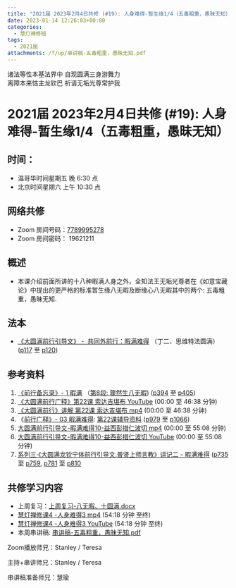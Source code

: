 ```yaml
---
title: "2021届 2023年2月4日共修 (#19): 人身难得-暂生缘1/4（五毒粗重，愚昧无知）"
date: 2023-01-14 12:26:03+00:00
categories:
  - 慧灯禅修班
tags:
  - 2021届
attachments: /f/up/串讲稿-五毒粗重，愚昧无知.pdf
---
```

<!--StartFragment-->

诸法等性本基法界中 自现圆满三身游舞力\
离障本来怙主龙钦巴 祈请无垢光尊常护我

# 2021届 2023年2月4日共修 (#19): 人身难得-暂生缘1/4（五毒粗重，愚昧无知）

## 时间：

* 温哥华时间星期五 晚 6:30 点
* 北京时间星期六 上午 10:30 点

## 网络共修

* Zoom 房间号码：[7789995278](https://us02web.zoom.us/j/7789995278?pwd=VjZmbWJFY2k2K0E5RVB2cTNIQmhqUT09)
* Zoom 房间密码： 19621211

## 概述

* 本课介绍前面所讲的十八种暇满人身之外，全知法王无垢光尊者在《如意宝藏论》中提出的更严格的标准暂生缘八无暇及断缘心八无暇其中的两个: 五毒粗重，愚昧无知.

## 法本

* [《](https://huidengchanxiu.net/refs/qxgs/qxgs-03xm)[大圆满前行引导文》 -  共同外前行：暇满难得](https://huidengchanxiu.net/books/dymqx/#%E4%B8%80%E6%9A%87%E6%BB%A1%E9%9A%BE%E5%BE%97) （丁二、思维特法圆满）([p117](https://huidengchanxiu.net/books/dymqx/#p117) 至 [p120](https://huidengchanxiu.net/books/dymqx/#p120))

## 参考资料

1. [《前行备忘录》- 1 暇满](https://huidengchanxiu.net/refs/qxbwl/qxxl4-01xm) （[第8段: 骤然生八无暇](https://huidengchanxiu.net/refs/qxbwl/qxxl4-01xm/#%E9%AA%A4%E7%84%B6%E7%94%9F%E5%85%AB%E6%97%A0%E6%9A%87)) ([p394](https://huidengchanxiu.net/refs/qxbwl/qxxl4-01xm/#p394) 至 [p405](https://huidengchanxiu.net/refs/qxbwl/qxxl4-01xm/#p405))
2. [《大圆满前行广释》第22课 索达吉堪布 YouTube](https://www.youtube.com/watch?v=7KE5jt3-vw8) (00:00 至 46:38 分钟)
3. [《大圆满前行》讲解 第22课 索达吉堪布 mp4](http://huidengchanxiu.net/jmy/007-%E5%A4%A7%E5%9C%86%E6%BB%A1%E5%89%8D%E8%A1%8C%E5%B9%BF%E9%87%8A/007-%E5%89%8D%E8%A1%8C%E5%B9%BF%E9%87%8A%E8%A7%86%E9%A2%91/%e3%80%8a%e5%a4%a7%e5%9c%86%e6%bb%a1%e5%89%8d%e8%a1%8c%e3%80%8b%e8%ae%b2%e8%a7%a3%e7%ac%ac22%e8%af%be.mp4) (00:00 至 46:38 分钟)
4. 《[前行广释》- 03 暇满难得](https://huidengchanxiu.net/refs/qxgs/fudao/qxgsfd-03xm): [第22课辅导资料](https://huidengchanxiu.net/refs/qxgs/fudao/qxgsfd-03xm/#%E5%89%8D%E8%A1%8C%E5%B9%BF%E9%87%8A%E7%AC%AC22%E8%AF%BE%E8%BE%85%E5%AF%BC%E8%B5%84%E6%96%99) ([p979](https://huidengchanxiu.net/refs/qxgs/fudao/qxgsfd-03xm/#p979) 至 [p1066](https://huidengchanxiu.net/refs/qxgs/fudao/qxgsfd-03xm/#p1066))
5. [大圆满前行引导文-暇满难得10-益西彭措仁波切 mp4](https://f.huidengchanxiu.net/jmy/xmfw/s3/02/%e5%89%8d%e8%a1%8c%e5%bc%95%e5%af%bc%e6%96%87-%e6%9a%87%e6%bb%a1%e9%9a%be%e5%be%9710.mp4) (00:00 至 55:08 分钟)
6. [大圆满前行引导文-暇满难得10-益西彭措仁波切 YouTube](https://www.youtube.com/watch?v=wiDqs2kde1Y&list=PL7aUyQTIJqAhd5VvMC0Ll__8JInqzft2t) (00:00 至 55:08 分钟)
7. [系列三·《大圆满龙钦宁体前行引导文.普贤上师言教》讲记二 - 暇满难得](https://huidengchanxiu.net/refs/xmfw/s3-ydw2-xmnd) ([p735](https://huidengchanxiu.net/refs/xmfw/s3-ydw2-xmnd/#p735) 至 [p759](https://huidengchanxiu.net/refs/xmfw/s3-ydw2-xmnd/#p759), [p781](https://huidengchanxiu.net/refs/xmfw/s3-ydw2-xmnd/#p781) [](https://huidengchanxiu.net/refs/xmfw/s3-ydw2-xmnd/#p711)至 [p810](https://huidengchanxiu.net/refs/xmfw/s3-ydw2-xmnd/#p810)

## **共修学习内容**

* 上周复习：[上周复习-八无暇、十圆满.docx](/f/up/上周复习-八无暇、十圆满.docx)
* [慧灯禅修课4 -人身难得3 mp4](http://huidengchanxiu.net/jmy/%E6%85%A7%E7%81%AF%E7%A6%85%E4%BF%AE%E8%AF%BE/%E6%85%A7%E7%81%AF%E7%A6%85%E4%BF%AE%E8%AF%BE%E7%AC%AC%E4%B8%89%E5%86%8C/02-3%20%e6%85%a7%e7%81%af%e7%a6%85%e4%bf%ae%e8%af%be4%20%e4%ba%ba%e8%ba%ab%e9%9a%be%e5%be%973.mp4) (54:18 分钟 至终)
* [慧灯禅修课4 -人身难得3 YouTube](https://www.youtube.com/watch?v=-7JA6qfmkDE&list=PLQU9iXcMduTfoo8rKZhj69k-OOas8C1Of&index=4) (54:18 分钟 至终)
* 本周串讲稿: [](https://www.huidengvan.com/f/up/%E5%8D%81%E5%9C%86%E6%BB%A1%E4%B9%8B%E5%BE%97%E4%BA%BA%E8%BA%AB%E4%B8%8E%E7%94%9F%E4%B8%AD%E5%9C%9F%E4%B8%B2%E8%AE%B2%E7%A8%BF.pdf)[](https://www.huidengvan.com/f/up/%E4%B8%B2%E8%AE%B2%E7%A8%BF-%E5%8D%81%E5%9C%86%E6%BB%A1%E4%B9%8B%E4%BF%A1%E4%BD%9B%E6%B3%95%EF%BC%8C%E4%BD%9B%E9%99%80%E5%87%BA%E4%B8%96.pdf)[串讲稿-五毒粗重，愚昧无知.pdf](/f/up/串讲稿-五毒粗重，愚昧无知.pdf)

Zoom播放师兄：Stanley / Teresa

主持+串讲师兄：Stanley / Teresa

串讲稿准备师兄：慧瑜

<!--EndFragment-->